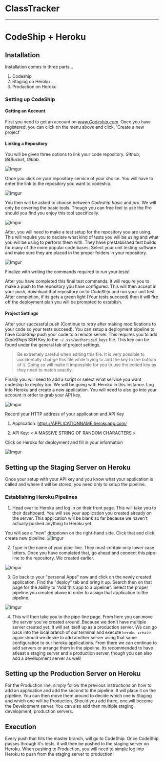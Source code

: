 # ClassTracker
------------------------


# CodeShip + Heroku

## Installation

Installation comes in three parts...

1. Codeship
1. Staging on Heroku
1. Production on Heroku

### Setting up CodeShip

#### Getting an Account

First you need to get an account on _www.Codeship.com_. Once you have registered, you can click on the menu above and click, 'Create a new project'

#### Linking a Repository
You will be given three options to link your code repository. _Github_, _BitBucket_, _Gitlab_. 

![Imgur](http://i.imgur.com/rr3R2qq.png)

Once you click on your repository service of your choice. You will have to enter the link to the repository you want to codeship.

![Imgur](http://i.imgur.com/rmOjKCq.png)

You then will be asked to choose between _Codeship basic_ and _pro_. We will only be covering the basic tools. Though you can free feel to use the Pro should you find you enjoy this tool specifically.

![Imgur](http://i.imgur.com/CZzJpAn.png)

After, you will need to make a test setup for the repository you are using. This will require you to declare what kind of tests you will be using and what you will be using to perform them with. They have prestablished test builds for many of the more popular code bases. Select your unit testing software and make sure they are placed in the proper folders in your repository. 

![Imgur](http://i.imgur.com/AvqZe0Q.png)

Finalize with writing the commands required to run your tests!

After you have completed this final test commands. It will require you to make a push to the repository you have configured. This will then accept in your push, download that repository on to _CodeShip_ and run your unit test. After completion, if its gets a green light (Your tests succeed) then it will fire off the deployment plan you will be prompted to establish.

#### Project Settings

After your successful push (Continue to retry after making modifications to your code so your tests succeed). You can setup a deployment pipeline to have _CodeShip_ push your code to a remote server. This requires you to add _CodeShips_ SSH Key to the ```~/.ssh/authorized_keys``` file. This key can be found under the general tab of project settings.

>Be extremely careful when editing this file. It is very possible to accidentally change this file while trying to add the key to the bottom of it. Doing so will make it impossible for you to use the edited key as they need to match exactly.

Finally you will need to add a script or select what service you want codeship to deploy too. We will be going with Heroku in this instance. Log into Heroku and create a new application. You will need to also go into your account in order to grab your API key. 

![Imgur](http://i.imgur.com/8ponjsP.png)

Record your HTTP address of your application and API Key

1. Application: https://APPLICATIONNAME.herokuapp.com/

1. API Key: < A MASSIVE STRING OF RANDOM CHARACTERS >

Click on Heroku for deployment and fill in your information

![Imgur](http://i.imgur.com/gx5qcT4.png)

## Setting up the Staging Server on Heroku

Once your setup with your API key and you know what your application is called and where it will be stored, you need only to setup the pipeline. 

### Establishing Heroku Pipelines


1) Head over to Heroku and log in on their front page. This will take you to their dashboard. You will see your application you created already on the server. This application will be blank so far because we haven't actually pushed anything to Heroku yet.

You will see a "new" dropdown on the right-hand side. Click that and click create new pipeline.
![Imgur](http://i.imgur.com/KYff7RF.png)

2) Type in the name of your pipe-line. They must contain only lower case letters. Once you have completed that, go ahead and connect this pipe-line to the repository. We created earlier. 

![Imgur](http://i.imgur.com/SKINUWQ.png)

3) Go back to your "personal Apps" now and click on the newly created application. Find the "deploy" tab and bring it up. Search then on that page for the ability to  "Add this app to a pipeline". Select the proper pipeline you created above in order to assign that application to the pipeline.

![Imgur](http://i.imgur.com/RTtgrWM.png)

4) This will then take you to the pipe-line page. From here you can move the server you've created around. Because we don't have multiple server created yet. It will set itself up as a production server. We can go back into the local branch of our terminal and execute ```heroku create``` again should we desire to add another server using that same configuration to our heroku applications. From there we can continue to add servers or arrange them in the pipeline. Its recommended to have atleast a staging server and a production server, though you can also add a development server as well!


## Setting up the Production Server on Heroku

For the Production line, simply follow the previous instructions on how to add an application and add the second to the pipeline. It will place it on the pipeline. You can then move them around to decide which one is Staging and which one will be Production. Should you add three, one will become the Development server. You can also add then multiple staging, development, production servers.


## Execution

Every push that hits the master branch, will go to CodeShip. Once CodeShip passes through it's tests, it will then be pushed to the staging server on Heroku. When pushing to Production, you will need to simple log into Heroku to push from the staging server to production!
